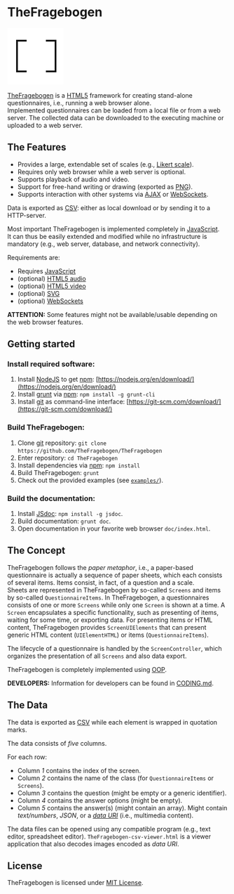 
TheFragebogen
===

![TheFragebogen: logo](img/TheFragebogen-logo.svg)

[TheFragebogen](http://www.thefragebogen.de) is a [HTML5](https://de.wikipedia.org/wiki/HTML5) framework for creating stand-alone questionnaires, i.e., running a web browser alone.  
Implemented questionnaires can be loaded from a local file or from a web server.
The collected data can be downloaded to the executing machine or uploaded to a web server.

The Features
---
* Provides a large, extendable set of scales (e.g., [Likert scale](https://en.wikipedia.org/wiki/Likert_scale)).
* Requires only web browser while a web server is optional.
* Supports playback of audio and video.
* Support for free-hand writing or drawing (exported as [PNG](https://en.wikipedia.org/wiki/Portable_Network_Graphics)).
* Supports interaction with other systems via [AJAX](https://en.wikipedia.org/wiki/AJAX) or [WebSockets](https://en.wikipedia.org/wiki/WebSocket).

Data is exported as [CSV](http://en.wikipedia.org/wiki/CSV): either as local download or by sending it to a HTTP-server.

Most important TheFragebogen is implemented completely in [JavaScript](https://en.wikipedia.org/wiki/JavaScript).    
It can thus be easily extended and modified while no infrastructure is mandatory (e.g., web server, database, and network connectivity).

Requirements are:

* Requires [JavaScript](https://en.wikipedia.org/wiki/JavaScript)
* (optional) [HTML5 audio](https://en.wikipedia.org/wiki/HTML5_video)
* (optional) [HTML5 video](https://en.wikipedia.org/wiki/HTML5_Audio)
* (optional) [SVG](https://en.wikipedia.org/wiki/Scalable_Vector_Graphics)
* (optional) [WebSockets](https://en.wikipedia.org/wiki/WebSocket)

__ATTENTION:__ Some features might not be available/usable depending on the web browser features.

Getting started
---
### Install required software:

1. Install [NodeJS](https://nodejs.org/) to get [npm](https://www.npmjs.com/): [https://nodejs.org/en/download/](https://nodejs.org/en/download/)
2. Install [grunt](http://gruntjs.com/) via [npm](https://www.npmjs.com/): `npm install -g grunt-cli`
3. Install [git](https://git-scm.com) as command-line interface: [https://git-scm.com/download/](https://git-scm.com/download/)

### Build TheFragebogen:

1. Clone [git](https://git-scm.com/) repository: `git clone https://github.com/TheFragebogen/TheFragebogen`
2. Enter repository: `cd TheFragebogen`
3. Install dependencies via [npm](https://www.npmjs.com/): `npm install`
4. Build TheFragebogen: `grunt`
5. Check out the provided examples (see [`examples/`](examples/)).

### Build the documentation:

1. Install [JSdoc](usejsdoc.org): `npm install -g jsdoc`.
2. Build documentation: `grunt doc`.
3. Open documentation in your favorite web browser `doc/index.html`.

The Concept
---
TheFragebogen follows the _paper metaphor_, i.e., a paper-based questionnaire is actually a sequence of paper sheets, which each consists of several items.
Items consist, in fact, of a question and a scale.  
Sheets are represented in TheFragebogen by so-called `Screens` and items by so-called `QuestionnaireItems`.
In TheFragebogen, a questionnaires consists of one or more `Screens` while only one `Screen` is shown at a time.
A `Screen` encapsulates a specific functionality, such as presenting of items, waiting for some time, or exporting data.
For presenting items or HTML content, TheFragebogen provides `ScreenUIElements` that can present generic HTML content (`UIElementHTML`) or items (`QuestionnaireItems`).

The lifecycle of a questionnaire is handled by the `ScreenController`, which organizes the presentation of all `Screens` and also data export.

TheFragebogen is completely implemented using [OOP](https://en.wikipedia.org/wiki/Object-oriented_programming).

__DEVELOPERS:__ Information for developers can be found in [CODING.md](CODING.md).

The Data
---
The data is exported as [CSV](http://en.wikipedia.org/wiki/CSV) while each element is wrapped in quotation marks.

The data consists of *five* columns.

For each row:
* Column *1* contains the index of the screen.
* Column *2* contains the name of the class (for `QuestionnaireItems` or `Screens`).
* Column *3* contains the question (might be empty or a generic identifier).
* Column *4* contains the answer options (might be empty).
* Column *5* contains the answer(s) (might contain an array).
  Might contain *text/numbers*, *JSON*, or a [*data URI*](https://en.wikipedia.org/wiki/Data_URI_scheme) (i.e., multimedia content).

The data files can be opened using any compatible program (e.g., text editor, spreadsheet editor).
`TheFragebogen-csv-viewer.html` is a viewer application that also decodes images encoded as *data URI*.

License
---
TheFragebogen is licensed under [MIT License](https://opensource.org/licenses/MIT).
